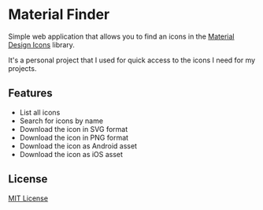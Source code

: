 # Material Finder

Simple web application that allows you to find an icons in the [Material Design Icons](https://github.com/google/material-design-icons) library.

It's a personal project that I used for quick access to the icons I need for my projects.

## Features
- List all icons
- Search for icons by name
- Download the icon in SVG format
- Download the icon in PNG format
- Download the icon as Android asset
- Download the icon as iOS asset

## License
[MIT License](https://github.com/exelban/material-finder/blob/master/LICENSE)